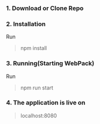 ### 1.   Download or Clone Repo
### 2.   Installation
Run
> npm install
### 3.   Running(Starting WebPack)
Run
>npm run start

### 4.   The application is live on

>localhost:8080

